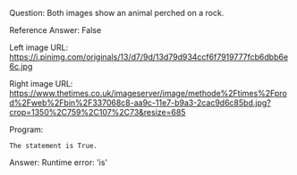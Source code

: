 Question: Both images show an animal perched on a rock.

Reference Answer: False

Left image URL: https://i.pinimg.com/originals/13/d7/9d/13d79d934ccf6f7919777fcb6dbb6e6c.jpg

Right image URL: https://www.thetimes.co.uk/imageserver/image/methode%2Ftimes%2Fprod%2Fweb%2Fbin%2F337068c8-aa9c-11e7-b9a3-2cac9d6c85bd.jpg?crop=1350%2C759%2C107%2C73&resize=685

Program:

```
The statement is True.
```
Answer: Runtime error: 'is'

